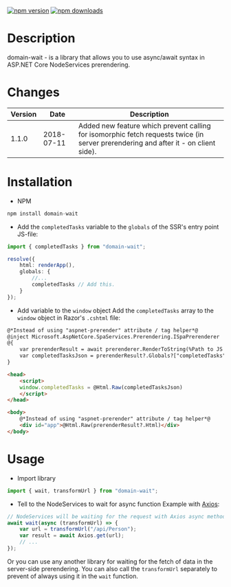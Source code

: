 [![npm version](https://img.shields.io/npm/v/domain-wait.svg?style=flat-square)](https://www.npmjs.com/package/domain-wait)
[![npm downloads](https://img.shields.io/npm/dm/domain-wait.svg?style=flat-square)](https://www.npmjs.com/package/domain-wait)

# Description
domain-wait - is a library that allows you to use async/await syntax in ASP.NET Core NodeServices prerendering.

# Changes
Version | Date | Description
---|---|---
1.1.0 | 2018-07-11 | Added new feature which prevent calling for isomorphic fetch requests twice (in server prerendering and after it - on client side).

# Installation
* NPM
```typescript
npm install domain-wait
```
* Add the `completedTasks` variable to the `globals` of the SSR's entry point JS-file:
```typescript
import { completedTasks } from "domain-wait";

resolve({
    html: renderApp(),
    globals: {
        //...
        completedTasks // Add this.
    }
});
```
* Add variable to the `window` object
Add the `completedTasks` array to the `window` object in Razor's `.cshtml` file:
```html
@*Instead of using "aspnet-prerender" attribute / tag helper*@
@inject Microsoft.AspNetCore.SpaServices.Prerendering.ISpaPrerenderer
@{
    var prerenderResult = await prerenderer.RenderToString(%Path to JS file which will be entry point for the SSR%, customDataParameter: %Your data object from ASP.NET Core%);
    var completedTasksJson = prerenderResult?.Globals?["completedTasks"]?.ToString();
}

<head>
    <script>
    window.completedTasks = @Html.Raw(completedTasksJson)
    </script>
</head>

<body>
    @*Instead of using "aspnet-prerender" attribute / tag helper*@
    <div id="app">@Html.Raw(prerenderResult?.Html)</div>
</body>
```
# Usage

* Import library
```typescript
import { wait, transformUrl } from "domain-wait";
```
* Tell to the NodeServices to wait for async function
Example with [Axios](https://github.com/axios/axios):
```typescript
// NodeServices will be waiting for the request with Axios async method.
await wait(async (transformUrl) => {
    var url = transformUrl("/api/Person");
    var result = await Axios.get(url);	
    // ...
});
```
Or you can use any another library for waiting for the fetch of data in the server-side prerendering.
You can also call the `transformUrl` separately to prevent of always using it in the `wait` function.
